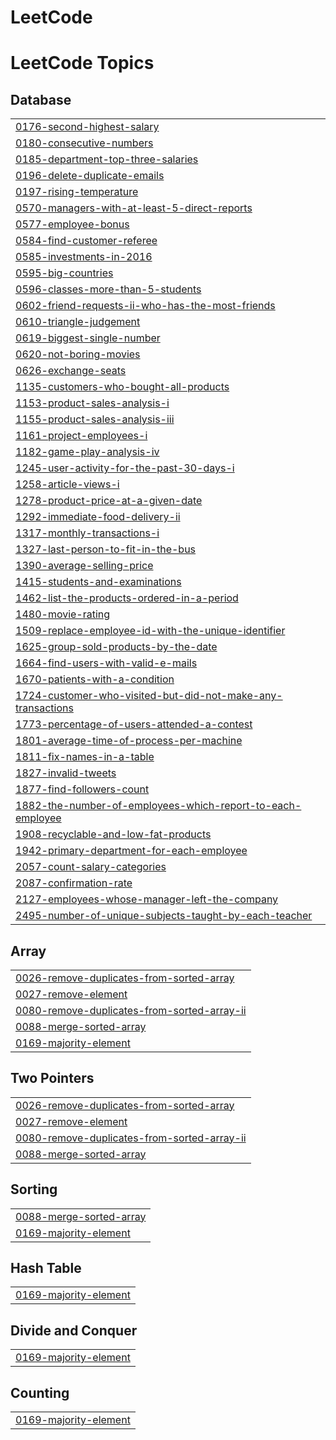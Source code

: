 # LeetCode
<!---LeetCode Topics Start-->
# LeetCode Topics
## Database
|  |
| ------- |
| [0176-second-highest-salary](https://github.com/XiangfeiLyhu/LeetCode/tree/master/0176-second-highest-salary) |
| [0180-consecutive-numbers](https://github.com/XiangfeiLyhu/LeetCode/tree/master/0180-consecutive-numbers) |
| [0185-department-top-three-salaries](https://github.com/XiangfeiLyhu/LeetCode/tree/master/0185-department-top-three-salaries) |
| [0196-delete-duplicate-emails](https://github.com/XiangfeiLyhu/LeetCode/tree/master/0196-delete-duplicate-emails) |
| [0197-rising-temperature](https://github.com/XiangfeiLyhu/LeetCode/tree/master/0197-rising-temperature) |
| [0570-managers-with-at-least-5-direct-reports](https://github.com/XiangfeiLyhu/LeetCode/tree/master/0570-managers-with-at-least-5-direct-reports) |
| [0577-employee-bonus](https://github.com/XiangfeiLyhu/LeetCode/tree/master/0577-employee-bonus) |
| [0584-find-customer-referee](https://github.com/XiangfeiLyhu/LeetCode/tree/master/0584-find-customer-referee) |
| [0585-investments-in-2016](https://github.com/XiangfeiLyhu/LeetCode/tree/master/0585-investments-in-2016) |
| [0595-big-countries](https://github.com/XiangfeiLyhu/LeetCode/tree/master/0595-big-countries) |
| [0596-classes-more-than-5-students](https://github.com/XiangfeiLyhu/LeetCode/tree/master/0596-classes-more-than-5-students) |
| [0602-friend-requests-ii-who-has-the-most-friends](https://github.com/XiangfeiLyhu/LeetCode/tree/master/0602-friend-requests-ii-who-has-the-most-friends) |
| [0610-triangle-judgement](https://github.com/XiangfeiLyhu/LeetCode/tree/master/0610-triangle-judgement) |
| [0619-biggest-single-number](https://github.com/XiangfeiLyhu/LeetCode/tree/master/0619-biggest-single-number) |
| [0620-not-boring-movies](https://github.com/XiangfeiLyhu/LeetCode/tree/master/0620-not-boring-movies) |
| [0626-exchange-seats](https://github.com/XiangfeiLyhu/LeetCode/tree/master/0626-exchange-seats) |
| [1135-customers-who-bought-all-products](https://github.com/XiangfeiLyhu/LeetCode/tree/master/1135-customers-who-bought-all-products) |
| [1153-product-sales-analysis-i](https://github.com/XiangfeiLyhu/LeetCode/tree/master/1153-product-sales-analysis-i) |
| [1155-product-sales-analysis-iii](https://github.com/XiangfeiLyhu/LeetCode/tree/master/1155-product-sales-analysis-iii) |
| [1161-project-employees-i](https://github.com/XiangfeiLyhu/LeetCode/tree/master/1161-project-employees-i) |
| [1182-game-play-analysis-iv](https://github.com/XiangfeiLyhu/LeetCode/tree/master/1182-game-play-analysis-iv) |
| [1245-user-activity-for-the-past-30-days-i](https://github.com/XiangfeiLyhu/LeetCode/tree/master/1245-user-activity-for-the-past-30-days-i) |
| [1258-article-views-i](https://github.com/XiangfeiLyhu/LeetCode/tree/master/1258-article-views-i) |
| [1278-product-price-at-a-given-date](https://github.com/XiangfeiLyhu/LeetCode/tree/master/1278-product-price-at-a-given-date) |
| [1292-immediate-food-delivery-ii](https://github.com/XiangfeiLyhu/LeetCode/tree/master/1292-immediate-food-delivery-ii) |
| [1317-monthly-transactions-i](https://github.com/XiangfeiLyhu/LeetCode/tree/master/1317-monthly-transactions-i) |
| [1327-last-person-to-fit-in-the-bus](https://github.com/XiangfeiLyhu/LeetCode/tree/master/1327-last-person-to-fit-in-the-bus) |
| [1390-average-selling-price](https://github.com/XiangfeiLyhu/LeetCode/tree/master/1390-average-selling-price) |
| [1415-students-and-examinations](https://github.com/XiangfeiLyhu/LeetCode/tree/master/1415-students-and-examinations) |
| [1462-list-the-products-ordered-in-a-period](https://github.com/XiangfeiLyhu/LeetCode/tree/master/1462-list-the-products-ordered-in-a-period) |
| [1480-movie-rating](https://github.com/XiangfeiLyhu/LeetCode/tree/master/1480-movie-rating) |
| [1509-replace-employee-id-with-the-unique-identifier](https://github.com/XiangfeiLyhu/LeetCode/tree/master/1509-replace-employee-id-with-the-unique-identifier) |
| [1625-group-sold-products-by-the-date](https://github.com/XiangfeiLyhu/LeetCode/tree/master/1625-group-sold-products-by-the-date) |
| [1664-find-users-with-valid-e-mails](https://github.com/XiangfeiLyhu/LeetCode/tree/master/1664-find-users-with-valid-e-mails) |
| [1670-patients-with-a-condition](https://github.com/XiangfeiLyhu/LeetCode/tree/master/1670-patients-with-a-condition) |
| [1724-customer-who-visited-but-did-not-make-any-transactions](https://github.com/XiangfeiLyhu/LeetCode/tree/master/1724-customer-who-visited-but-did-not-make-any-transactions) |
| [1773-percentage-of-users-attended-a-contest](https://github.com/XiangfeiLyhu/LeetCode/tree/master/1773-percentage-of-users-attended-a-contest) |
| [1801-average-time-of-process-per-machine](https://github.com/XiangfeiLyhu/LeetCode/tree/master/1801-average-time-of-process-per-machine) |
| [1811-fix-names-in-a-table](https://github.com/XiangfeiLyhu/LeetCode/tree/master/1811-fix-names-in-a-table) |
| [1827-invalid-tweets](https://github.com/XiangfeiLyhu/LeetCode/tree/master/1827-invalid-tweets) |
| [1877-find-followers-count](https://github.com/XiangfeiLyhu/LeetCode/tree/master/1877-find-followers-count) |
| [1882-the-number-of-employees-which-report-to-each-employee](https://github.com/XiangfeiLyhu/LeetCode/tree/master/1882-the-number-of-employees-which-report-to-each-employee) |
| [1908-recyclable-and-low-fat-products](https://github.com/XiangfeiLyhu/LeetCode/tree/master/1908-recyclable-and-low-fat-products) |
| [1942-primary-department-for-each-employee](https://github.com/XiangfeiLyhu/LeetCode/tree/master/1942-primary-department-for-each-employee) |
| [2057-count-salary-categories](https://github.com/XiangfeiLyhu/LeetCode/tree/master/2057-count-salary-categories) |
| [2087-confirmation-rate](https://github.com/XiangfeiLyhu/LeetCode/tree/master/2087-confirmation-rate) |
| [2127-employees-whose-manager-left-the-company](https://github.com/XiangfeiLyhu/LeetCode/tree/master/2127-employees-whose-manager-left-the-company) |
| [2495-number-of-unique-subjects-taught-by-each-teacher](https://github.com/XiangfeiLyhu/LeetCode/tree/master/2495-number-of-unique-subjects-taught-by-each-teacher) |
## Array
|  |
| ------- |
| [0026-remove-duplicates-from-sorted-array](https://github.com/XiangfeiLyhu/LeetCode/tree/master/0026-remove-duplicates-from-sorted-array) |
| [0027-remove-element](https://github.com/XiangfeiLyhu/LeetCode/tree/master/0027-remove-element) |
| [0080-remove-duplicates-from-sorted-array-ii](https://github.com/XiangfeiLyhu/LeetCode/tree/master/0080-remove-duplicates-from-sorted-array-ii) |
| [0088-merge-sorted-array](https://github.com/XiangfeiLyhu/LeetCode/tree/master/0088-merge-sorted-array) |
| [0169-majority-element](https://github.com/XiangfeiLyhu/LeetCode/tree/master/0169-majority-element) |
## Two Pointers
|  |
| ------- |
| [0026-remove-duplicates-from-sorted-array](https://github.com/XiangfeiLyhu/LeetCode/tree/master/0026-remove-duplicates-from-sorted-array) |
| [0027-remove-element](https://github.com/XiangfeiLyhu/LeetCode/tree/master/0027-remove-element) |
| [0080-remove-duplicates-from-sorted-array-ii](https://github.com/XiangfeiLyhu/LeetCode/tree/master/0080-remove-duplicates-from-sorted-array-ii) |
| [0088-merge-sorted-array](https://github.com/XiangfeiLyhu/LeetCode/tree/master/0088-merge-sorted-array) |
## Sorting
|  |
| ------- |
| [0088-merge-sorted-array](https://github.com/XiangfeiLyhu/LeetCode/tree/master/0088-merge-sorted-array) |
| [0169-majority-element](https://github.com/XiangfeiLyhu/LeetCode/tree/master/0169-majority-element) |
## Hash Table
|  |
| ------- |
| [0169-majority-element](https://github.com/XiangfeiLyhu/LeetCode/tree/master/0169-majority-element) |
## Divide and Conquer
|  |
| ------- |
| [0169-majority-element](https://github.com/XiangfeiLyhu/LeetCode/tree/master/0169-majority-element) |
## Counting
|  |
| ------- |
| [0169-majority-element](https://github.com/XiangfeiLyhu/LeetCode/tree/master/0169-majority-element) |
<!---LeetCode Topics End-->
